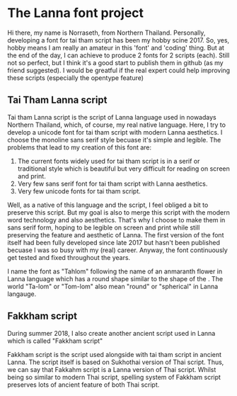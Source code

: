 # The Lanna font project

Hi there, my name is Norraseth, from Northern Thailand. Personally, developing a font for tai tham script has been my hobby scine 2017. So, yes, hobby means I am really an amateur in this 'font' and 'coding' thing. But at the end of the day, I can achieve to produce 2 fonts for 2 scripts (each).
Still not so perfect, but I think it's a good start to publish them in github (as my friend suggested). I would be greatful if the real expert could help improving these scripts (especially the opentype feature)

## Tai Tham Lanna script
Tai tham Lanna script is the script of Lanna language used in nowadays Northern Thailand, which, of course, my real native language. Here, I try to develop a unicode font for tai tham script with modern Lanna aesthetics. I choose the monoline sans serif style becuase it's simple and legible. The problems that lead to my creation of this font are:
1. The current fonts widely used for tai tham script is in a serif or traditional style which is beautiful but very difficult for reading on screen and print. 
2. Very few sans serif font for tai tham script with Lanna aesthetics.
3. Very few unicode fonts for tai tham script.

Well, as a native of this language and the script, I feel obliged a bit to preserve this script. But my goal is also to merge this script with the modern word technology and also aesthetics. That's why I choose to make them in sans serif form, hoping to be legible on screen and print while still preserving the feature and aesthetic of Lanna. The first version of the font itself had been fully developed since late 2017 but hasn't been published becuase I was so busy with my (real) career. Anyway, the font continuously get tested and fixed throughout the years.

I name the font as "Tahlom" following the name of an anmaranth flower in Lanna language which has a round shape similar to the shape of the . The world "Ta-lom" or "Tom-lom" also mean "round" or "spherical" in Lanna langauge.

## Fakkham script
During summer 2018, I also create another ancient script used in Lanna which is called "Fakkham script"

Fakkham script is the script used alongside with tai tham script in ancient Lanna. 
The script itself is based on Sukhothai version of Thai script. 
Thus, we can say that Fakkahm script is a Lanna version of Thai script.
Whilst being so similar to modern Thai script, spelling system of Fakkham script preserves lots of ancient feature of both Thai script.
